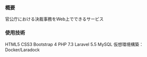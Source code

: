 <h3>概要</h3>
官公庁における決裁事務をWeb上でできるサービス


<h3>使用技術</h3>
HTML5
CSS3
Bootstrap 4
PHP 7.3
Laravel 5.5
MySQL
仮想環境構築：Docker/Laradock
